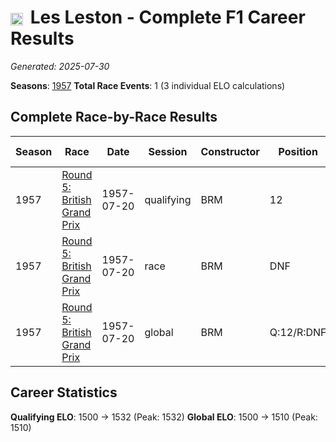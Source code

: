 # <img src="https://upload.wikimedia.org/wikipedia/commons/thumb/8/83/Flag_of_the_United_Kingdom_%283-5%29.svg/512px-Flag_of_the_United_Kingdom_%283-5%29.svg.png?20250726143817" alt="United Kingdom" width="20" height="auto" style="vertical-align: middle; margin-right: 5px;" onerror="this.outerHTML='🇬🇧'; this.style.marginRight='5px';"/> Les Leston - Complete F1 Career Results

*Generated: 2025-07-30*

**Seasons**: [1957](../results/1957-season-report.md)
**Total Race Events**: 1 (3 individual ELO calculations)

## Complete Race-by-Race Results

| Season | Race | Date | Session | Constructor | Position | Starting ELO | ELO Change | Final ELO | Teammate |
|--------|------|------|---------|-------------|----------|--------------|------------|-----------|----------|
| 1957 | [Round 5: British Grand Prix](../results/1957-season-report.md#round-5-british-grand-prix) | 1957-07-20 | qualifying | BRM | 12 | 1500 | +32 | 1532 | <img src="https://upload.wikimedia.org/wikipedia/commons/thumb/8/83/Flag_of_the_United_Kingdom_%283-5%29.svg/512px-Flag_of_the_United_Kingdom_%283-5%29.svg.png?20250726143817" alt="United Kingdom" width="20" height="auto" style="vertical-align: middle; margin-right: 5px;" onerror="this.outerHTML='🇬🇧'; this.style.marginRight='5px';"/> Jack Fairman |
| 1957 | [Round 5: British Grand Prix](../results/1957-season-report.md#round-5-british-grand-prix) | 1957-07-20 | race | BRM | DNF | 1500 | N/A | 1500 | <img src="https://upload.wikimedia.org/wikipedia/commons/thumb/8/83/Flag_of_the_United_Kingdom_%283-5%29.svg/512px-Flag_of_the_United_Kingdom_%283-5%29.svg.png?20250726143817" alt="United Kingdom" width="20" height="auto" style="vertical-align: middle; margin-right: 5px;" onerror="this.outerHTML='🇬🇧'; this.style.marginRight='5px';"/> Jack Fairman |
| 1957 | [Round 5: British Grand Prix](../results/1957-season-report.md#round-5-british-grand-prix) | 1957-07-20 | global | BRM | Q:12/R:DNF | 1500 | +10 | 1510 | <img src="https://upload.wikimedia.org/wikipedia/commons/thumb/8/83/Flag_of_the_United_Kingdom_%283-5%29.svg/512px-Flag_of_the_United_Kingdom_%283-5%29.svg.png?20250726143817" alt="United Kingdom" width="20" height="auto" style="vertical-align: middle; margin-right: 5px;" onerror="this.outerHTML='🇬🇧'; this.style.marginRight='5px';"/> Jack Fairman |

## Career Statistics

**Qualifying ELO**: 1500 → 1532 (Peak: 1532)
**Global ELO**: 1500 → 1510 (Peak: 1510)
